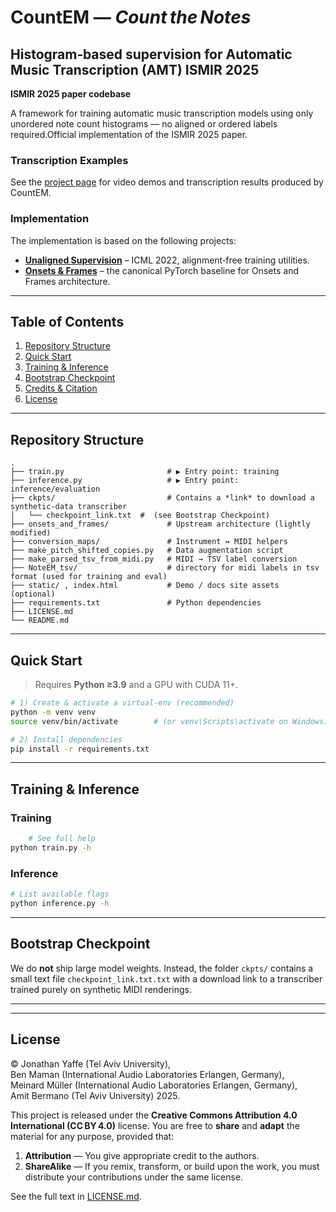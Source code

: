 # CountEM — *Count the Notes*

## Histogram‑based supervision for Automatic Music Transcription (AMT) ISMIR 2025 

**ISMIR 2025 paper codebase**

A framework for training automatic music transcription models using only unordered note count histograms — no aligned or ordered labels required.Official implementation of the ISMIR 2025 paper.

### Transcription Examples
See the [project page](https://yoni-yaffe.github.io/count-the-notes/) for video demos and transcription results produced by CountEM.

### Implementation
The implementation is based on the following projects:

* **[Unaligned Supervision](https://github.com/benadar293/benadar293.github.io)** – ICML 2022, alignment‑free training utilities.
* **[Onsets & Frames](https://github.com/jongwook/onsets-and-frames)** – the canonical PyTorch baseline for Onsets and Frames architecture.

---

## Table of Contents

1. [Repository Structure](#repository-structure)
2. [Quick Start](#quick-start)
3. [Training & Inference](#training--inference)
4. [Bootstrap Checkpoint](#bootstrap-checkpoint)
5. [Credits & Citation](#credits--citation)
6. [License](#license)

---

## Repository Structure

```
.
├── train.py                       # ▶ Entry point: training
├── inference.py                   # ▶ Entry point: inference/evaluation
├── ckpts/                         # Contains a *link* to download a synthetic‑data transcriber
│   └── checkpoint_link.txt  #  (see Bootstrap Checkpoint)
├── onsets_and_frames/             # Upstream architecture (lightly modified)
├── conversion_maps/               # Instrument ↔︎ MIDI helpers
├── make_pitch_shifted_copies.py   # Data augmentation script
├── make_parsed_tsv_from_midi.py   # MIDI → TSV label conversion
├── NoteEM_tsv/                    # directory for midi labels in tsv format (used for training and eval)
├── static/ , index.html           # Demo / docs site assets (optional)
├── requirements.txt               # Python dependencies
├── LICENSE.md
└── README.md
```

---

## Quick Start

> Requires **Python ≥3.9** and a GPU with CUDA 11+.

```bash
# 1) Create & activate a virtual‑env (recommended)
python -m venv venv
source venv/bin/activate        # (or venv\Scripts\activate on Windows)

# 2) Install dependencies
pip install -r requirements.txt

```

---

## Training & Inference

### Training


```bash
    # See full help
python train.py -h
```

### Inference

```bash
# List available flags
python inference.py -h
```
---

## Bootstrap Checkpoint

We do **not** ship large model weights.
Instead, the folder `ckpts/` contains a small text file `checkpoint_link.txt.txt` with a download link to a transcriber trained purely on synthetic MIDI renderings.

---

<!-- ## Credits & Citation

If you build on this work, please cite our paper **and** the upstream repos we extend.

```bibtex
@inproceedings{yaffe2025countem,
  title     = {Count the Notes: Histogram‑Based Supervision for Automatic Music Transcription},
  author    = {Jonathan Yaffe and Ben Maman and Meinard Müller and Amit Bermano},
  booktitle = {Proc. ISMIR},
  year      = {2025}
}
``` -->

<!-- * Unaligned Supervision for AMT in the Wild (ICML 2022) — Maman & Bermano.
* Onsets & Frames (ISMIR 2018) — Hawthorne *et al.* -->

---

## License

© Jonathan Yaffe (Tel Aviv University), Ben Maman (International Audio Laboratories Erlangen, Germany),
Meinard Müller (International Audio Laboratories Erlangen, Germany), Amit Bermano (Tel Aviv University) 2025.

This project is released under the **Creative Commons Attribution 4.0 International (CC BY 4.0)** license.
You are free to **share** and **adapt** the material for any purpose, provided that:

1. **Attribution** — You give appropriate credit to the authors.
2. **ShareAlike** — If you remix, transform, or build upon the work, you must distribute your contributions under the same license.

See the full text in [LICENSE.md](LICENSE.md).
